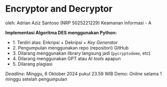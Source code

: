 # Encryptor and Decryptor
oleh: Adrian Aziz Santoso (NRP 5025221229)
Keamanan Informasi - A

**Implementasi Algoritma DES menggunakan Python:**
- 1.⁠ ⁠Terdiri atas: Enkripsi + Dekripsi + _Key Generator_
- 2.⁠ ⁠Pengumpulan menggunakan repo (repositori) GitHub
- 3.⁠ ⁠Dilarang menggunakan library langsung jadi (`pycryptodome`, etc)
- 4.⁠ ⁠Dilarang menggunakan GPT atau AI _tools_ apapun
- 5.⁠ ⁠Dilarang plagiasi

_Deadline_: Minggu, 6 Oktober 2024 pukul 23.59 WIB
Demo: _Online_ selama 1 minggu setelah pengumpulan
